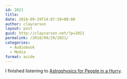 ```yaml
---
id: 2021
title: 
date: 2018-09-29T14:07:58+00:00
author: claycarson
layout: post
guid: http://claycarson.net/?p=2021
permalink: /2018/09/29/2021/
categories:
  - Audiobook
  - Media
format: aside
---
```

I finished listening to [Astrophysics for People in a Hurry](https://www.amazon.com/Astrophysics-People-Hurry-Grasse-Tyson-ebook/dp/B01MAWT2MO).